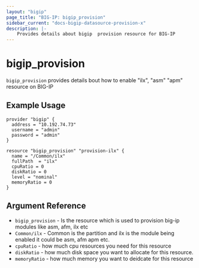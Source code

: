 ```yaml
---
layout: "bigip"
page_title: "BIG-IP: bigip_provision"
sidebar_current: "docs-bigip-datasource-provision-x"
description: |-
    Provides details about bigip  provision resource for BIG-IP
---
```


# bigip\_provision

`bigip_provision` provides details bout how to enable "ilx", "asm" "apm" resource on BIG-IP
## Example Usage


```hcl
provider "bigip" {
  address = "10.192.74.73"
  username = "admin"
  password = "admin"
}

resource "bigip_provision" "provision-ilx" {
  name = "/Common/ilx"
  fullPath  = "ilx"
  cpuRatio = 0
  diskRatio = 0
  level = "nominal"
  memoryRatio = 0
}
``` 

## Argument Reference

* `bigip_provision` - Is the resource which is used to provision big-ip modules like asm, afm, ilx etc
* `Common/ilx` - Common is the partition and ilx is the module being enabled it could be asm, afm apm etc.
* `cpuRatio` - how much cpu resources you need for this resource
* `diskRatio` - how much disk space you want to allocate for this resource.
* `memoryRatio` - how much memory you want to deidcate for this resource



      
